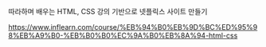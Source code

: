 따라하며 배우는 HTML, CSS 강의 기반으로 넷플릭스 사이트 만들기

https://www.inflearn.com/course/%EB%94%B0%EB%9D%BC%ED%95%98%EB%A9%B0-%EB%B0%B0%EC%9A%B0%EB%8A%94-html-css
